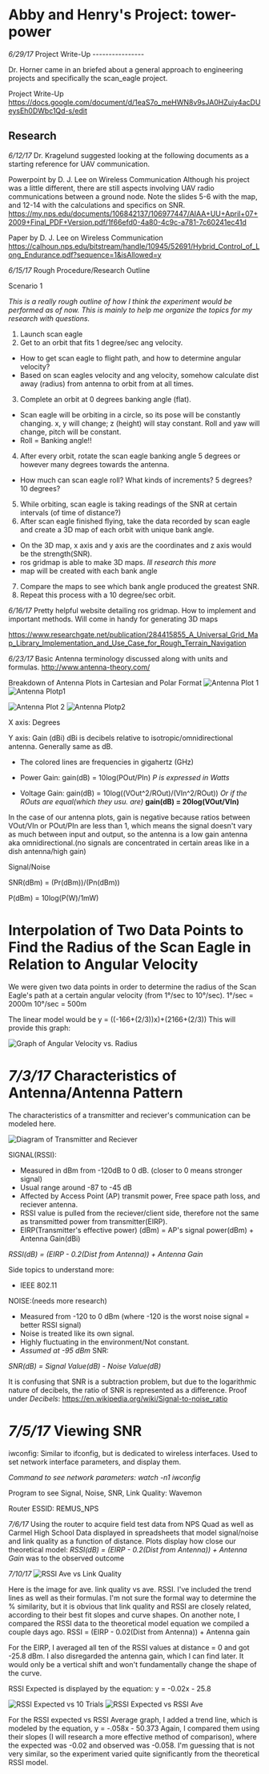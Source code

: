 Abby and Henry's  Project: tower-power
====================================

*6/29/17* Project Write-Up
          ----------------

Dr. Horner came in an briefed about a general approach to engineering projects and specifically the scan_eagle project.
 
Project Write-Up <https://docs.google.com/document/d/1eaS7o_meHWN8v9sJA0HZuiy4acDUeysEh0DWbc1Qd-s/edit>




Research
--------

*6/12/17* Dr. Kragelund suggested looking at the following documents as a starting reference for UAV communication.

Powerpoint by D. J. Lee on Wireless Communication
Although his project was a little different, there are still aspects involving UAV radio communications between a ground node.
Note the slides 5-6 with the map, and 12-14 with the calculations and specifics on SNR.
<https://my.nps.edu/documents/106842137/106977447/AIAA+UU+April+07+2009+Final_PDF+Version.pdf/1f66efd0-4a80-4c9c-a781-7c60241ec41d>

Paper by D. J. Lee on Wireless Communication
<https://calhoun.nps.edu/bitstream/handle/10945/52691/Hybrid_Control_of_Long_Endurance.pdf?sequence=1&isAllowed=y>

*6/15/17* Rough Procedure/Research Outline

Scenario 1

*This is a really rough outline of how I think the experiment would be performed as of now. This is mainly to help me organize the topics for my research with questions.*
1. Launch scan eagle
2. Get to an orbit that fits 1 degree/sec ang velocity.
  - How to get scan eagle to flight path, and how to determine angular velocity?
  - Based on scan eagles velocity and ang velocity, somehow calculate dist away (radius) from antenna to orbit from at all times.
3. Complete an orbit at 0 degrees banking angle (flat).
  - Scan eagle will be orbiting in a circle, so its pose will be constantly changing. x, y will change; z (height) will stay constant. Roll and yaw will change, pitch will be constant.
  - Roll = Banking angle!!
4. After every orbit, rotate the scan eagle banking angle 5 degrees or however many degrees towards the antenna.
  - How much can scan eagle roll? What kinds of increments? 5 degrees? 10 degrees?
5. While orbiting, scan eagle is taking readings of the SNR at certain intervals (of time of distance?)
6. After scan eagle finished flying, take the data recorded by scan eagle and create a 3D map of each orbit with unique bank angle.
  - On the 3D map, x axis and y axis are the coordinates and z axis would be the strength(SNR).
  - ros gridmap is able to make 3D maps. *Ill research this more*
  - map will be created with each bank angle
7. Compare the maps to see which bank angle produced the greatest SNR.
8. Repeat this process with a 10 degree/sec orbit.

*6/16/17* Pretty helpful website detailing ros gridmap. How to implement and important methods.
Will come in handy for generating 3D maps

<https://www.researchgate.net/publication/284415855_A_Universal_Grid_Map_Library_Implementation_and_Use_Case_for_Rough_Terrain_Navigation>

*6/23/17* Basic Antenna terminology discussed along with units and formulas.
<http://www.antenna-theory.com/>

Breakdown of Antenna Plots in Cartesian and Polar Format
![Antenna Plot 1](antennaplot1.png "Graph of Antenna Plot 1")
![Antenna Plotp1](antennaplotp1.png "Graph of Antenna Plot 1")

![Antenna Plot 2](antennaplot2.png "Graph of Antenna Plot 2")
![Antenna Plotp2](antennaplotp2.png "Graph of Antenna Plot 2")

X axis: Degrees

Y axis: Gain (dBi) dBi is decibels relative to isotropic/omnidirectional antenna. Generally same as dB.

- The colored lines are frequencies in gigahertz (GHz)

- Power Gain: gain(dB) = 10log(POut/PIn) *P is expressed in Watts*

- Voltage Gain: gain(dB) = 10log((VOut^2/ROut)/(VIn^2/ROut))   *Or if the ROuts are equal(which they usu. are)*
__gain(dB) = 20log(VOut/VIn)__

In the case of our antenna plots, gain is negative because ratios between VOut/VIn or POut/PIn are less than 1, which means the signal doesn't vary as much between input and output, so the antenna is a low gain antenna aka omnidirectional.(no signals are concentrated in certain areas like in a dish antenna/high gain)

Signal/Noise

SNR(dBm) = (Pr(dBm))/(Pn(dBm))

P(dBm) = 10log(P(W)/1mW)


Interpolation of Two Data Points to Find the Radius of the Scan Eagle in Relation to Angular Velocity
=====================================================================================================
We were given two data points in order to determine the radius of the Scan Eagle's path at a certain angular velocity (from 1&deg;/sec to 10&deg;/sec).
1&deg;/sec = 2000m
10&deg;/sec = 500m

The linear model would be y = ((-166+(2/3))x)+(2166+(2/3))
This will provide this graph:

![Graph of Angular Velocity vs. Radius](avelocity_vs_radius.png "Graph of Angular Velocity vs. Radius")

*7/3/17* 
Characteristics of Antenna/Antenna Pattern
==========================================

The characteristics of a transmitter and reciever's communication can be modeled here.

![Diagram of Transmitter and Reciever](antennaDiagram.jpg "Diagram of Antenna Communication")

SIGNAL(RSSI):
- Measured in dBm from -120dB to 0 dB. (closer to 0 means stronger signal)
- Usual range around -87 to -45 dB
- Affected by Access Point (AP) transmit power, Free space path loss, and reciever antenna.
- RSSI value is pulled from the reciever/client side, therefore not the same as transmitted power from transmitter(EIRP).
- EIRP(Transmitter's effective power) (dBm) = AP's signal power(dBm) + Antenna Gain(dBi)

_RSSI(dB) = (EIRP - 0.2(Dist from Antenna)) + Antenna Gain_


Side topics to understand more:

- IEEE 802.11

NOISE:(needs more research)
- Measured from -120 to 0 dBm (where -120 is the worst noise signal = better RSSI signal)
- Noise is treated like its own signal. 
- Highly fluctuating in the environment/Not constant.
- _Assumed at -95 dBm_
SNR:

_SNR(dB) = Signal Value(dB) - Noise Value(dB)_

It is confusing that SNR is a subtraction problem, but due to the logarithmic nature of decibels, the ratio of SNR is represented as a difference.
Proof under *Decibels*: <https://en.wikipedia.org/wiki/Signal-to-noise_ratio>

*7/5/17*
Viewing SNR
===========

iwconfig: Similar to ifconfig, but is dedicated to wireless interfaces. Used to set network interface parameters, and display them.

_Command to see network parameters: watch -n1 iwconfig_

Program to see Signal, Noise, SNR, Link Quality: Wavemon

Router ESSID: REMUS_NPS

*7/6/17*
Using the router to acquire field test data from NPS Quad as well as Carmel High School
Data displayed in spreadsheets that model signal/noise and link quality as a function of distance.
Plots display how close our theoretical model: _RSSI(dB) = (EIRP - 0.2(Dist from Antenna)) + Antenna Gain_
was to the observed outcome

*7/10/17*
![RSSI Ave vs Link Quality](Ave_RSSI_LQ.png "Plot of Average RSSI and Link Quality")

Here is the image for ave. link quality vs ave. RSSI. I've included the trend lines as well as their formulas. I'm not sure the formal way to determine the % similarity, but it is obvious that link quality and RSSI are closely related, according to their best fit slopes and curve shapes.
On another note, I compared the RSSI data to the theoretical model equation we compiled a couple days ago. RSSI = (EIRP - 0.02(Dist from Antenna)) + Antenna gain


For the EIRP, I averaged all ten of the RSSI values at distance = 0  and got -25.8 dBm.
I also disregarded the antenna gain, which I can find later. It would only be a vertical shift and won't fundamentally change the shape of the curve.

RSSI Expected is displayed by the equation: y = -0.02x - 25.8

![RSSI Expected vs 10 Trials](RSSI_Ex_vs_10_trials.png "Plot of RSSI Expected and 10 Trials")
![RSSI Expected vs RSSI Ave](RSSI_E_vs_Ave.png "Plot of RSSI Expected and RSSI Average")

For the RSSI expected vs RSSI Average graph, I added a trend line, which is modeled by the equation, y = -.058x - 50.373
Again, I compared them using their slopes (I will research a more effective method of comparison), where the expected was  -0.02 and observed was -0.058.
I'm guessing that is not very similar, so the experiment varied quite significantly from the theoretical RSSI model.
